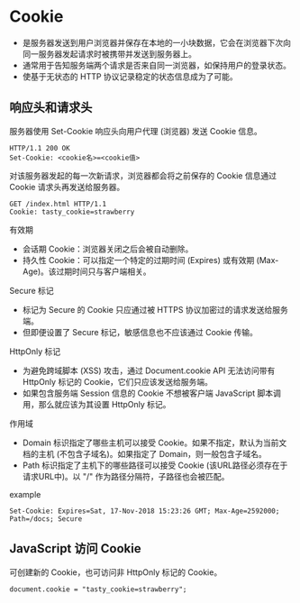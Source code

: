 # Cookie

- 是服务器发送到用户浏览器并保存在本地的一小块数据，它会在浏览器下次向同一服务器发起请求时被携带并发送到服务器上。
- 通常用于告知服务端两个请求是否来自同一浏览器，如保持用户的登录状态。
- 使基于无状态的 HTTP 协议记录稳定的状态信息成为了可能。

## 响应头和请求头

服务器使用 Set-Cookie 响应头向用户代理 (浏览器) 发送 Cookie 信息。

    HTTP/1.1 200 OK
    Set-Cookie: <cookie名>=<cookie值>

对该服务器发起的每一次新请求，浏览器都会将之前保存的 Cookie 信息通过 Cookie 请求头再发送给服务器。

    GET /index.html HTTP/1.1
    Cookie: tasty_cookie=strawberry

有效期
- 会话期 Cookie：浏览器关闭之后会被自动删除。
- 持久性 Cookie：可以指定一个特定的过期时间 (Expires) 或有效期 (Max-Age)。该过期时间只与客户端相关。

Secure 标记
- 标记为 Secure 的 Cookie 只应通过被 HTTPS 协议加密过的请求发送给服务端。
- 但即便设置了 Secure 标记，敏感信息也不应该通过 Cookie 传输。

HttpOnly 标记
- 为避免跨域脚本 (XSS) 攻击，通过 Document.cookie API 无法访问带有 HttpOnly 标记的 Cookie，它们只应该发送给服务端。
- 如果包含服务端 Session 信息的 Cookie 不想被客户端 JavaScript 脚本调用，那么就应该为其设置 HttpOnly 标记。

作用域
- Domain 标识指定了哪些主机可以接受 Cookie。如果不指定，默认为当前文档的主机 (不包含子域名)。如果指定了 Domain，则一般包含子域名。
- Path 标识指定了主机下的哪些路径可以接受 Cookie (该URL路径必须存在于请求URL中)。以 "/" 作为路径分隔符，子路径也会被匹配。

example

    Set-Cookie: Expires=Sat, 17-Nov-2018 15:23:26 GMT; Max-Age=2592000; Path=/docs; Secure

## JavaScript 访问 Cookie

可创建新的 Cookie，也可访问非 HttpOnly 标记的 Cookie。

    document.cookie = "tasty_cookie=strawberry";
